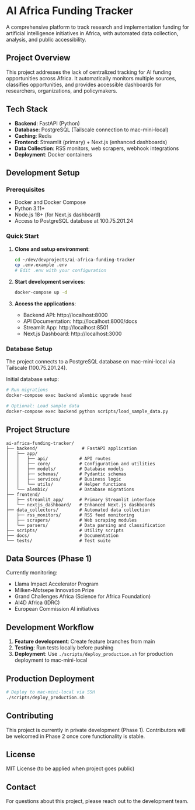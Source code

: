 # AI Africa Funding Tracker

A comprehensive platform to track research and implementation funding for artificial intelligence initiatives in Africa, with automated data collection, analysis, and public accessibility.

## Project Overview

This project addresses the lack of centralized tracking for AI funding opportunities across Africa. It automatically monitors multiple sources, classifies opportunities, and provides accessible dashboards for researchers, organizations, and policymakers.

## Tech Stack

- **Backend**: FastAPI (Python)
- **Database**: PostgreSQL (Tailscale connection to mac-mini-local)
- **Caching**: Redis
- **Frontend**: Streamlit (primary) + Next.js (enhanced dashboards)
- **Data Collection**: RSS monitors, web scrapers, webhook integrations
- **Deployment**: Docker containers

## Development Setup

### Prerequisites
- Docker and Docker Compose
- Python 3.11+
- Node.js 18+ (for Next.js dashboard)
- Access to PostgreSQL database at 100.75.201.24

### Quick Start

1. **Clone and setup environment**:
   ```bash
   cd ~/dev/devprojects/ai-africa-funding-tracker
   cp .env.example .env
   # Edit .env with your configuration
   ```

2. **Start development services**:
   ```bash
   docker-compose up -d
   ```

3. **Access the applications**:
   - Backend API: http://localhost:8000
   - API Documentation: http://localhost:8000/docs
   - Streamlit App: http://localhost:8501
   - Next.js Dashboard: http://localhost:3000

### Database Setup

The project connects to a PostgreSQL database on mac-mini-local via Tailscale (100.75.201.24). 

Initial database setup:
```bash
# Run migrations
docker-compose exec backend alembic upgrade head

# Optional: Load sample data
docker-compose exec backend python scripts/load_sample_data.py
```

## Project Structure

```
ai-africa-funding-tracker/
├── backend/                 # FastAPI application
│   ├── app/
│   │   ├── api/            # API routes
│   │   ├── core/           # Configuration and utilities
│   │   ├── models/         # Database models
│   │   ├── schemas/        # Pydantic schemas
│   │   ├── services/       # Business logic
│   │   └── utils/          # Helper functions
│   └── alembic/            # Database migrations
├── frontend/
│   ├── streamlit_app/      # Primary Streamlit interface
│   └── nextjs_dashboard/   # Enhanced Next.js dashboards
├── data_collectors/        # Automated data collection
│   ├── rss_monitors/       # RSS feed monitoring
│   ├── scrapers/           # Web scraping modules
│   └── parsers/            # Data parsing and classification
├── scripts/                # Utility scripts
├── docs/                   # Documentation
└── tests/                  # Test suite
```

## Data Sources (Phase 1)

Currently monitoring:
- Llama Impact Accelerator Program
- Milken-Motsepe Innovation Prize
- Grand Challenges Africa (Science for Africa Foundation)
- AI4D Africa (IDRC)
- European Commission AI initiatives

## Development Workflow

1. **Feature development**: Create feature branches from main
2. **Testing**: Run tests locally before pushing
3. **Deployment**: Use `./scripts/deploy_production.sh` for production deployment to mac-mini-local

## Production Deployment

```bash
# Deploy to mac-mini-local via SSH
./scripts/deploy_production.sh
```

## Contributing

This project is currently in private development (Phase 1). Contributors will be welcomed in Phase 2 once core functionality is stable.

## License

MIT License (to be applied when project goes public)

## Contact

For questions about this project, please reach out to the development team.
